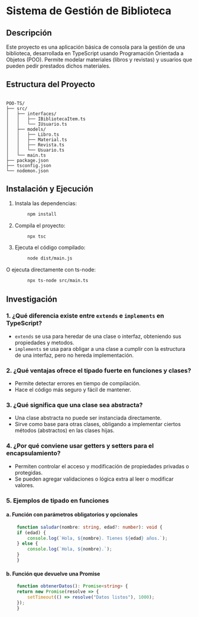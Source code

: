 # Sistema de Gestión de Biblioteca

## Descripción

Este proyecto es una aplicación básica de consola para la gestión de una biblioteca, desarrollada en TypeScript usando Programación Orientada a Objetos (POO). Permite modelar materiales (libros y revistas) y usuarios que pueden pedir prestados dichos materiales.

## Estructura del Proyecto

```

POO-TS/
├── src/
│   ├── interfaces/
│   │   ├── IBibliotecaItem.ts
│   │   └── IUsuario.ts
│   ├── models/
│   │   ├── Libro.ts
│   │   ├── Material.ts
│   │   ├── Revista.ts
│   │   └── Usuario.ts
│   └── main.ts
├── package.json
├── tsconfig.json
└── nodemon.json
```

## Instalación y Ejecución

1. Instala las dependencias:

```bash
        npm install
```

2. Compila el proyecto:

```bash
        npx tsc
```

3. Ejecuta el código compilado:

```bash
        node dist/main.js
```

   O ejecuta directamente con ts-node:

```bash
        npx ts-node src/main.ts
```

## Investigación

### 1. ¿Qué diferencia existe entre `extends` e `implements` en TypeScript?

- `extends` se usa para heredar de una clase o interfaz, obteniendo sus propiedades y metodos.
- `implements` se usa para obligar a una clase a cumplir con la estructura de una interfaz, pero no hereda implementación.

### 2. ¿Qué ventajas ofrece el tipado fuerte en funciones y clases?

- Permite detectar errores en tiempo de compilación.
- Hace el código más seguro y fácil de mantener.

### 3. ¿Qué significa que una clase sea abstracta?

- Una clase abstracta no puede ser instanciada directamente.
- Sirve como base para otras clases, obligando a implementar ciertos métodos (abstractos) en las clases hijas.

### 4. ¿Por qué conviene usar getters y setters para el encapsulamiento?

- Permiten controlar el acceso y modificación de propiedades privadas o protegidas.
- Se pueden agregar validaciones o lógica extra al leer o modificar valores.

### 5. Ejemplos de tipado en funciones

#### a. Función con parámetros obligatorios y opcionales

```typescript
    function saludar(nombre: string, edad?: number): void {
    if (edad) {
        console.log(`Hola, ${nombre}. Tienes ${edad} años.`);
    } else {
        console.log(`Hola, ${nombre}.`);
    }
    }
```

#### b. Función que devuelve una Promise

```typescript
    function obtenerDatos(): Promise<string> {
    return new Promise(resolve => {
        setTimeout(() => resolve("Datos listos"), 1000);
    });
    }
```

